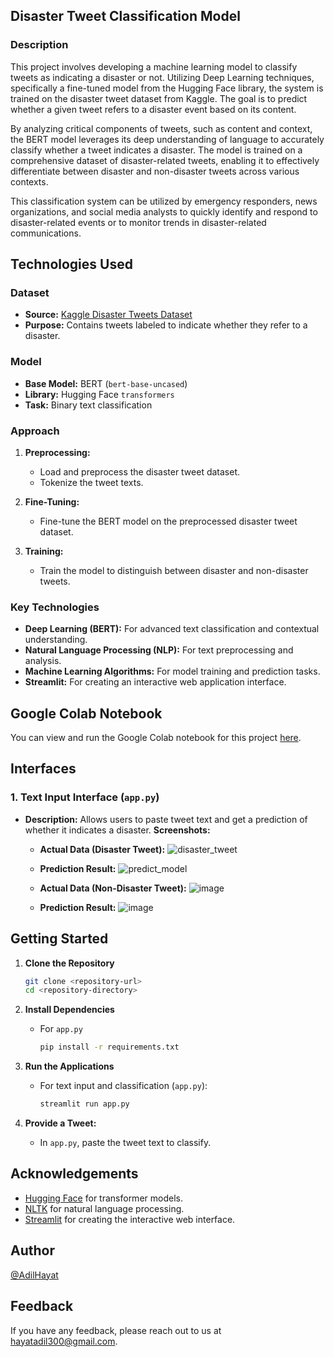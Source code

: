 ## Disaster Tweet Classification Model

### Description

This project involves developing a machine learning model to classify tweets as indicating a disaster or not. Utilizing Deep Learning techniques, specifically a fine-tuned model from the Hugging Face library, the system is trained on the disaster tweet dataset from Kaggle. The goal is to predict whether a given tweet refers to a disaster event based on its content.


By analyzing critical components of tweets, such as content and context, the BERT model leverages its deep understanding of language to accurately classify whether a tweet indicates a disaster. The model is trained on a comprehensive dataset of disaster-related tweets, enabling it to effectively differentiate between disaster and non-disaster tweets across various contexts.

This classification system can be utilized by emergency responders, news organizations, and social media analysts to quickly identify and respond to disaster-related events or to monitor trends in disaster-related communications.


## Technologies Used

### Dataset

- **Source:** [Kaggle Disaster Tweets Dataset](https://www.kaggle.com/datasets/vstepanenko/disaster-tweets)
- **Purpose:** Contains tweets labeled to indicate whether they refer to a disaster.

### Model

- **Base Model:** BERT (`bert-base-uncased`)
- **Library:** Hugging Face `transformers`
- **Task:** Binary text classification

### Approach

1. **Preprocessing:**
   - Load and preprocess the disaster tweet dataset.
   - Tokenize the tweet texts.

2. **Fine-Tuning:**
   - Fine-tune the BERT model on the preprocessed disaster tweet dataset.

3. **Training:**
   - Train the model to distinguish between disaster and non-disaster tweets.

### Key Technologies

- **Deep Learning (BERT):** For advanced text classification and contextual understanding.
- **Natural Language Processing (NLP):** For text preprocessing and analysis.
- **Machine Learning Algorithms:** For model training and prediction tasks.
- **Streamlit:** For creating an interactive web application interface.


## Google Colab Notebook

You can view and run the Google Colab notebook for this project [here](https://colab.research.google.com/drive/1Tl1lVcrGMyKZpwrqXKF7lxqL2444GFHo).



## Interfaces

### 1. Text Input Interface (`app.py`)

- **Description:** Allows users to paste tweet text and get a prediction of whether it indicates a disaster.
**Screenshots:**
  - **Actual Data (Disaster Tweet):**
 ![disaster_tweet](https://github.com/user-attachments/assets/dbaf14f0-4c96-448e-b1ce-f24d26040178)

  - **Prediction Result:**
    ![predict_model](https://github.com/user-attachments/assets/aae147b4-e68a-4f4d-a8b3-55a7c3d4d4c4)

  - **Actual Data (Non-Disaster Tweet):**
    ![image](https://github.com/user-attachments/assets/82e7cc9f-7e98-4aac-801f-90c466310bc0)
  - **Prediction Result:**
    ![image](https://github.com/user-attachments/assets/28a070bf-042b-480a-949b-54c823694f29)




## Getting Started

1. **Clone the Repository**
    ```bash
    git clone <repository-url>
    cd <repository-directory>
    ```

2. **Install Dependencies**
    - For `app.py`
      ```bash
      pip install -r requirements.txt
      ```

3. **Run the Applications**
    - For text input and classification (`app.py`):
      ```bash
      streamlit run app.py
      ```
    

4. **Provide a Tweet:** 
    - In `app.py`, paste the tweet text to classify.
    

## Acknowledgements

- [Hugging Face](https://huggingface.co/) for transformer models.
- [NLTK](https://www.nltk.org/) for natural language processing.
- [Streamlit](https://streamlit.io/) for creating the interactive web interface.

## Author

[@AdilHayat](https://github.com/AdilHayat21173)

## Feedback

If you have any feedback, please reach out to us at [hayatadil300@gmail.com](mailto:hayatadil300@gmail.com).
